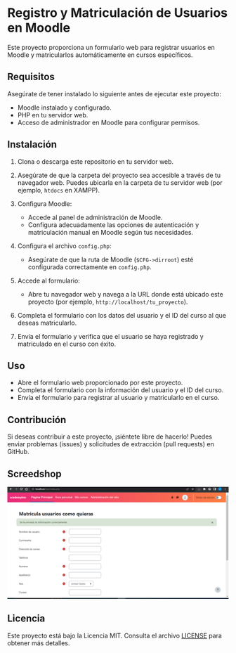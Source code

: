 # Registro y Matriculación de Usuarios en Moodle

Este proyecto proporciona un formulario web para registrar usuarios en Moodle y matricularlos automáticamente en cursos específicos.

## Requisitos

Asegúrate de tener instalado lo siguiente antes de ejecutar este proyecto:

- Moodle instalado y configurado.
- PHP en tu servidor web.
- Acceso de administrador en Moodle para configurar permisos.

## Instalación

1. Clona o descarga este repositorio en tu servidor web.
2. Asegúrate de que la carpeta del proyecto sea accesible a través de tu navegador web. Puedes ubicarla en la carpeta de tu servidor web (por ejemplo, `htdocs` en XAMPP).
3. Configura Moodle:

   - Accede al panel de administración de Moodle.
   - Configura adecuadamente las opciones de autenticación y matriculación manual en Moodle según tus necesidades.
4. Configura el archivo `config.php`:

   - Asegúrate de que la ruta de Moodle (`$CFG->dirroot`) esté configurada correctamente en `config.php`.
5. Accede al formulario:

   - Abre tu navegador web y navega a la URL donde está ubicado este proyecto (por ejemplo, `http://localhost/tu_proyecto`).
6. Completa el formulario con los datos del usuario y el ID del curso al que deseas matricularlo.
7. Envía el formulario y verifica que el usuario se haya registrado y matriculado en el curso con éxito.

## Uso

- Abre el formulario web proporcionado por este proyecto.
- Completa el formulario con la información del usuario y el ID del curso.
- Envía el formulario para registrar al usuario y matricularlo en el curso.

## Contribución

Si deseas contribuir a este proyecto, ¡siéntete libre de hacerlo! Puedes enviar problemas (issues) y solicitudes de extracción (pull requests) en GitHub.

## Screedshop
![Example](./img/users.png)


## Licencia

Este proyecto está bajo la Licencia MIT. Consulta el archivo [LICENSE](LICENSE) para obtener más detalles.
